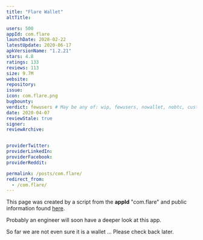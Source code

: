 ```yaml
---
title: "Flare Wallet"
altTitle: 

users: 500
appId: com.flare
launchDate: 2020-02-22
latestUpdate: 2020-06-17
apkVersionName: "1.2.21"
stars: 4.8
ratings: 133
reviews: 113
size: 9.7M
website: 
repository: 
issue: 
icon: com.flare.png
bugbounty: 
verdict: fewusers # May be any of: wip, fewusers, nowallet, nobtc, custodial, nosource, nonverifiable, reproducible, bounty, defunct
date: 2020-04-07
reviewStale: true
signer: 
reviewArchive:


providerTwitter: 
providerLinkedIn: 
providerFacebook: 
providerReddit: 

permalink: /posts/com.flare/
redirect_from:
  - /com.flare/
---
```



This page was created by a script from the **appId** "com.flare" and public
information found
[here](https://play.google.com/store/apps/details?id=com.flare).

Probably an engineer will soon have a deeper look at this app.

So far we are not even sure it is a wallet ... Please check back later.